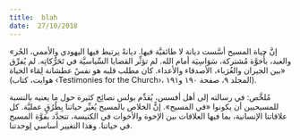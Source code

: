 ```yaml
---
title:  blah
date:  27/10/2018
---
```


«إنَّ حياة المسيح أسَّست ديانة لا طائفيَّة فيها. ديانةً يرتبط فيها اليهودي والأممي، الحُر والعبد، بأُخوَّة مُشتركة، سَوَاسِيَة أمام الله. لم تؤثِّر القضايا السِّياسيَّة في تَحَرُّكاتِه. لم يُفرِّق بين الجيران والغُرَباء، الأصدقاء والأعداء. كان مطلب قلبه هو نفسٌ عطشانة لِمَاء الحياة» (هوايت، كتاب ‹Testimonies for the Church›، المجلد ٩، صفحة ١٩٠ و١٩١).

مُلخَّص: في رسالته إلى أهل أفسس، يُقدِّم بولس نصائِح كثيرة حول ما يعنيه بالنسبة للمسيحيين أن يكونوا «في المسيح». إنًّ الخلاص بالمسيح يُغيِّر حياتنا بِطُرُقٍ عمليَّة. كل علاقاتنا الإنسانية، بما فيها العلاقات بين الإخوة والأخوات في الكنيسة، تتجدَّد بقوَّة المسيح في حياتنا. وهذا التغيير أساسي لِوحدتنا.